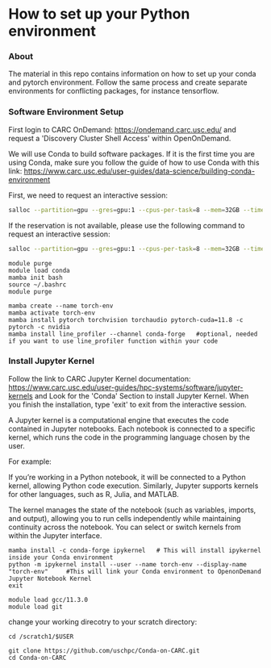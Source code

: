 # How to set up your Python environment

### About
The material in this repo contains information on how to set up your conda and pytorch environment. Follow the same process and create separate environments for conflicting packages, for instance tensorflow.

### Software Environment Setup
First login to CARC OnDemand: https://ondemand.carc.usc.edu/ and request a 'Discovery Cluster Shell Access' within OpenOnDemand. 

We will use Conda to build software packages. If it is the first time you are using Conda, make sure you follow the guide of how to use Conda with this link: https://www.carc.usc.edu/user-guides/data-science/building-conda-environment

First, we need to request an interactive session:
```bash
salloc --partition=gpu --gres=gpu:1 --cpus-per-task=8 --mem=32GB --time=1:00:00 --account=irahbari_1147 --reservation=itp-450-tu
```

If the reservation is not available, please use the following command to request an interactive session: 
```bash
salloc --partition=gpu --gres=gpu:1 --cpus-per-task=8 --mem=32GB --time=1:00:00 --account=irahbari_1147
```

```
module purge
module load conda
mamba init bash
source ~/.bashrc
module purge
```
```
mamba create --name torch-env
mamba activate torch-env
mamba install pytorch torchvision torchaudio pytorch-cuda=11.8 -c pytorch -c nvidia
mamba install line_profiler --channel conda-forge   #optional, needed if you want to use line_profiler function within your code
```

### Install Jupyter Kernel
Follow the link to CARC Jupyter Kernel documentation: https://www.carc.usc.edu/user-guides/hpc-systems/software/jupyter-kernels and Look for the 'Conda' Section to install Jupyter Kernel. When you finish the installation, type 'exit' to exit from the interactive session.

A Jupyter kernel is a computational engine that executes the code contained in Jupyter notebooks. Each notebook is connected to a specific kernel, which runs the code in the programming language chosen by the user.

For example:

If you’re working in a Python notebook, it will be connected to a Python kernel, allowing Python code execution.
Similarly, Jupyter supports kernels for other languages, such as R, Julia, and MATLAB.

The kernel manages the state of the notebook (such as variables, imports, and output), allowing you to run cells independently while maintaining continuity across the notebook. You can select or switch kernels from within the Jupyter interface.
```
mamba install -c conda-forge ipykernel   # This will install ipykernel inside your Conda environment
python -m ipykernel install --user --name torch-env --display-name "torch-env"     #This will link your Conda environment to OpenonDemand Jupyter Notebook Kernel
exit 
```
```
module load gcc/11.3.0
module load git
```
change your working direcotry to your scratch directory:
```
cd /scratch1/$USER
```
```
git clone https://github.com/uschpc/Conda-on-CARC.git
cd Conda-on-CARC
```

